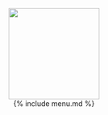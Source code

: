 <!DOCTYPE html>
<html lang="bo">
  <head>
    <title>Jakhang</title>
    <meta charset="utf-8">
    <!-- Open Graph / Facebook -->
<meta property="og:type" content="website">
<meta property="og:url" content="{{site.web-url}}{{page.url}}">
<meta property="og:title" content="{{page.title}}">
<meta property="og:audio" content="{{page.audio}}">
<meta property="og:description" content="{{page.intro}}">
<meta property="og:image" content="{{page.banner}}">

<!-- Twitter -->
<meta property="twitter:card" content="summary_large_image">
<meta property="twitter:url" content="{{site.web-url}}{{page.url}}">
<meta property="twitter:title" content="{{page.title}}">
<meta property="twitter:player" content="{{page.audio}}">
<meta property="twitter:description" content="{{page.intro}}">
<meta property="twitter:image" content="{{page.banner}}">
<!-- Twitter  Ends-->
    <meta name="viewport" content="width=device-width, initial-scale=1, shrink-to-fit=no">
    <link rel="stylesheet" href="https://fonts.googleapis.com/css?family=Poppins:200,300,400,700,900"> 
    <link rel="stylesheet" href="{{site.baseurl}}/assets/fonts/icomoon/style.css">
    <link rel="stylesheet" href="{{site.baseurl}}/assets/css/bootstrap.min.css">
    <link rel="stylesheet" href="{{site.baseurl}}/assets/css/magnific-popup.css">
    <link rel="stylesheet" href="{{site.baseurl}}/assets/css/jquery-ui.css">
    <link rel="stylesheet" href="{{site.baseurl}}/assets/css/owl.carousel.min.css">
    <link rel="stylesheet" href="{{site.baseurl}}/assets/css/owl.theme.default.min.css">
    <link rel="stylesheet" href="{{}}/assets/css/mediaelementplayer.css">
    <link rel="stylesheet" href="{{site.baseurl}}/assets/css/aos.css">
    <link rel="stylesheet" href="{{site.baseurl}}/assets/css/style.css">
    <link rel="icon" href="{{site.baseurl}}/assets/images/logo-title-sm.png">
    <!-- Global site tag (gtag.js) - Google Analytics -->
<script async src="https://www.googletagmanager.com/gtag/js?id=G-B86YRDLTZ4"></script>
<script>
  window.dataLayer = window.dataLayer || [];
  function gtag(){dataLayer.push(arguments);}
  gtag('js', new Date());

  gtag('config', 'G-B86YRDLTZ4');
</script>
<!-- Google Tag Manager -->
<script>
  (function(w,d,s,l,i){w[l]=w[l]||[];w[l].push({'gtm.start':
new Date().getTime(),event:'gtm.js'});var f=d.getElementsByTagName(s)[0],
j=d.createElement(s),dl=l!='dataLayer'?'&l='+l:'';j.async=true;j.src=
'https://www.googletagmanager.com/gtm.js?id='+i+dl;f.parentNode.insertBefore(j,f);
})(window,document,'script','dataLayer','GTM-PRXFTT8');
</script>
<!-- End Google Tag Manager -->
  </head>
  <body>
  <!-- Google Tag Manager (noscript) -->
<noscript><iframe src="https://www.googletagmanager.com/ns.html?id=GTM-PRXFTT8"
height="0" width="0" style="display:none;visibility:hidden"></iframe></noscript>
<!-- End Google Tag Manager (noscript) -->
  <div class="site-wrap">
    <div class="site-mobile-menu">
      <div class="site-mobile-menu-header">
        <div class="site-mobile-menu-close mt-3">
          <span class="icon-close2 js-menu-toggle"></span>
        </div>
      </div>
      <div class="site-mobile-menu-body"></div>
    </div>
    <header class="site-navbar py-4 absolute transparent" role="banner">
      <div class="container">
        <div class="row align-items-center">         
          <div class="col-3" data-aos="fade-down">
            <a href="{{site.baseurl}}/index.html" class="text-white h2 site-title">
             <img src="{{site.baseurl}}/assets/images/logo-icon.png" width="180px">
            </a>
          </div>
          <div class="col-9" data-aos="fade-down">
           {% include menu.md %}
          </div>
        </div>
      </div>     
    </header>